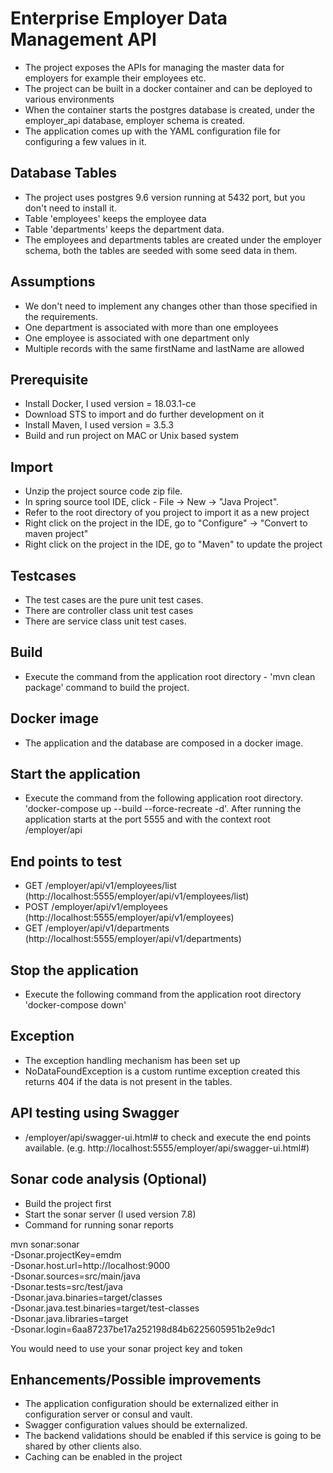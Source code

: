 # Enterprise Employer Data Management API

* The project exposes the APIs for managing the master data for employers for example their employees etc.
* The project can be built in a docker container and can be deployed to various environments
* When the container starts the postgres database is created, under the employer_api database, employer schema is created.
* The application comes up with the YAML configuration file for configuring a few values in it.


## Database Tables
* The project uses postgres 9.6 version running at 5432 port, but you don't need to install it.
* Table 'employees' keeps the employee data
* Table 'departments' keeps the department data.
* The employees and departments tables are created under the employer schema, both the tables are seeded with some seed data in them.

## Assumptions
* We don't need to implement any changes other than those specified in the requirements.
* One department is associated with more than one employees
* One employee is associated with one department only
* Multiple records with the same firstName and lastName are allowed

## Prerequisite
* Install Docker, I used version = 18.03.1-ce
* Download STS to import and do further development on it
* Install Maven, I used version = 3.5.3
* Build and run project on MAC or Unix based system 

## Import

* Unzip the project source code zip file.
* In spring source tool IDE, click - File -> New -> "Java Project".
* Refer to the root directory of you project to import it as a new project
* Right click on the project in the IDE, go to "Configure" -> "Convert to maven project"
* Right click on the project in the IDE, go to "Maven" to update the project

## Testcases

* The test cases are the pure unit test cases.
* There are controller class unit test cases
* There are service class unit test cases.

## Build

* Execute the command from the application root directory - 'mvn clean package' command to build the project.

## Docker image

* The application and the database are composed in a docker image.

## Start the application

* Execute the command from the following application root directory.
 'docker-compose up --build --force-recreate -d'. After running the application starts at the port 5555 and with the context root /employer/api

## End points to test

* GET /employer/api/v1/employees/list (http://localhost:5555/employer/api/v1/employees/list)
* POST /employer/api/v1/employees (http://localhost:5555/employer/api/v1/employees)
* GET /employer/api/v1/departments (http://localhost:5555/employer/api/v1/departments)

## Stop the application

* Execute the following command from the application root directory
 'docker-compose down'

## Exception

* The exception handling mechanism has been set up
* NoDataFoundException is a custom runtime exception created this returns 404 if the data is not present in the tables.


## API testing using Swagger

* /employer/api/swagger-ui.html# to check and execute the end points available. (e.g. http://localhost:5555/employer/api/swagger-ui.html#)

## Sonar code analysis (Optional)

* Build the project first
* Start the sonar server (I used version 7.8)
* Command for running sonar reports

 mvn sonar:sonar \
  -Dsonar.projectKey=emdm \
  -Dsonar.host.url=http://localhost:9000 \
  -Dsonar.sources=src/main/java \
  -Dsonar.tests=src/test/java \
  -Dsonar.java.binaries=target/classes \
  -Dsonar.java.test.binaries=target/test-classes \
  -Dsonar.java.libraries=target \
  -Dsonar.login=6aa87237be17a252198d84b6225605951b2e9dc1
  
  You would need to use your sonar project key and token

## Enhancements/Possible improvements

* The application configuration should be externalized either in configuration server or consul and vault.
* Swagger configuration values should be externalized.
* The backend validations should be enabled if this service is going to be shared by other clients also.
* Caching can be enabled in the project